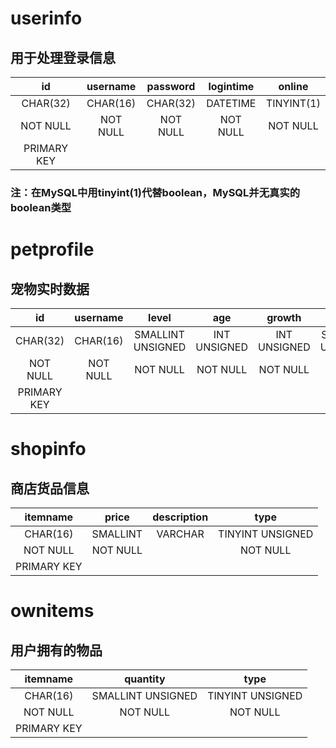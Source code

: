 ﻿# userinfo
## 用于处理登录信息
|     id    |username|password|logintime|  online  |
|:---------:|:------:|:------:|:-------:|:--------:|
|  CHAR(32) |CHAR(16)|CHAR(32)| DATETIME|TINYINT(1)|
|  NOT NULL |NOT NULL|NOT NULL| NOT NULL| NOT NULL |
|PRIMARY KEY|        |        |         |          |
### 注：在MySQL中用tinyint(1)代替boolean，MySQL并无真实的boolean类型
 
# petprofile
## 宠物实时数据
|     id    |username|      level      |    age     |   growth   |      food       |     clean       |     health     |      mood       |  growth_speed  | status | online_time|
|:---------:|:------:|:---------------:|:----------:|:----------:|:---------------:|:---------------:|:--------------:|:---------------:|:--------------:|:------:|:----------:|
|  CHAR(32) |CHAR(16)|SMALLINT UNSIGNED|INT UNSIGNED|INT UNSIGNED|SMALLINT UNSIGNED|SMALLINT UNSIGNED|TINYINT UNSIGNED|SMALLINT UNSIGNED|TINYINT UNSIGNED|CHAR(24)|INT UNSIGNED|
|  NOT NULL |NOT NULL|     NOT NULL    |  NOT NULL  |  NOT NULL  |     OT NULL     |    NOT NULL     |    NOT NULL    |     NOT NULL    |    NOT NULL    |NOT NULL|  NOT NULL  |
|PRIMARY KEY|        |                 |            |            |                 |                 |                |                 |                |        |            |

# shopinfo
## 商店货品信息
|  itemname |  price |description|      type      |
|:---------:|:------:|:---------:|:--------------:|
|  CHAR(16) |SMALLINT|  VARCHAR  |TINYINT UNSIGNED|
|  NOT NULL |NOT NULL|           |    NOT NULL    |
|PRIMARY KEY|        |           |                |

# ownitems
## 用户拥有的物品
|  itemname |    quantity     |     type       |
|:---------:|:---------------:|:--------------:|
|  CHAR(16) |SMALLINT UNSIGNED|TINYINT UNSIGNED|
|  NOT NULL |    NOT NULL     |    NOT NULL    |
|PRIMARY KEY|                 |                |

